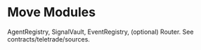 # Move Modules
AgentRegistry, SignalVault, EventRegistry, (optional) Router. See contracts/teletrade/sources.

